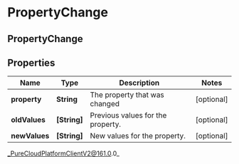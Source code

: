 # PropertyChange

## PropertyChange

## Properties

|Name | Type | Description | Notes|
|------------ | ------------- | ------------- | -------------|
| **property** | **String** | The property that was changed | [optional] |
| **oldValues** | **[String]** | Previous values for the property. | [optional] |
| **newValues** | **[String]** | New values for the property. | [optional] |



_PureCloudPlatformClientV2@161.0.0_
